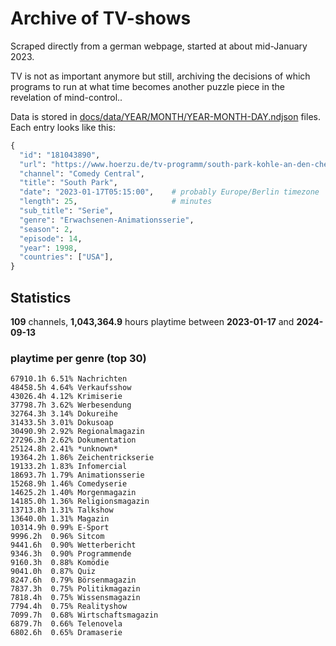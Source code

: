 # Archive of TV-shows

Scraped directly from a german webpage, started at about mid-January 2023.

TV is not as important anymore but still, archiving the decisions of which programs to run at what time
becomes another puzzle piece in the revelation of mind-control.. 

Data is stored in [docs/data/YEAR/MONTH/YEAR-MONTH-DAY.ndjson](docs/data/) files. 
Each entry looks like this:

```python
{
  "id": "181043890", 
  "url": "https://www.hoerzu.de/tv-programm/south-park-kohle-an-den-chefkoch/bid_181043890/", 
  "channel": "Comedy Central", 
  "title": "South Park", 
  "date": "2023-01-17T05:15:00",    # probably Europe/Berlin timezone 
  "length": 25,                     # minutes 
  "sub_title": "Serie", 
  "genre": "Erwachsenen-Animationsserie", 
  "season": 2, 
  "episode": 14, 
  "year": 1998, 
  "countries": ["USA"],
}
```

## Statistics

**109** channels, **1,043,364.9** hours playtime between **2023-01-17** and **2024-09-13**


### playtime per genre (top 30)

    67910.1h 6.51% Nachrichten
    48458.5h 4.64% Verkaufsshow
    43026.4h 4.12% Krimiserie
    37798.7h 3.62% Werbesendung
    32764.3h 3.14% Dokureihe
    31433.5h 3.01% Dokusoap
    30490.9h 2.92% Regionalmagazin
    27296.3h 2.62% Dokumentation
    25124.8h 2.41% *unknown*
    19364.2h 1.86% Zeichentrickserie
    19133.2h 1.83% Infomercial
    18693.7h 1.79% Animationsserie
    15268.9h 1.46% Comedyserie
    14625.2h 1.40% Morgenmagazin
    14185.0h 1.36% Religionsmagazin
    13713.8h 1.31% Talkshow
    13640.0h 1.31% Magazin
    10314.9h 0.99% E-Sport
    9996.2h  0.96% Sitcom
    9441.6h  0.90% Wetterbericht
    9346.3h  0.90% Programmende
    9160.3h  0.88% Komödie
    9041.0h  0.87% Quiz
    8247.6h  0.79% Börsenmagazin
    7837.3h  0.75% Politikmagazin
    7818.4h  0.75% Wissensmagazin
    7794.4h  0.75% Realityshow
    7099.7h  0.68% Wirtschaftsmagazin
    6879.7h  0.66% Telenovela
    6802.6h  0.65% Dramaserie

